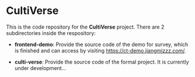 # CultiVerse
This is the code repository for the **CultiVerse** project. There are 2 subdirectories inside the respository: 

- **frontend-demo**: 
  Provide the source code of the demo for survey, which is finished and can access by visiting https://ct-demo.jiangmizzz.com/.
  
- **culti-verse**:
  Provide the source code of the formal project. It is currently under development...